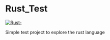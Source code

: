 # Rust_Test

[![Rust-](https://github.com/TheMasonX/Rust_Test/actions/workflows/rust.yml/badge.svg)](https://github.com/TheMasonX/Rust_Test/actions/workflows/rust.yml)

Simple test project to explore the rust language
